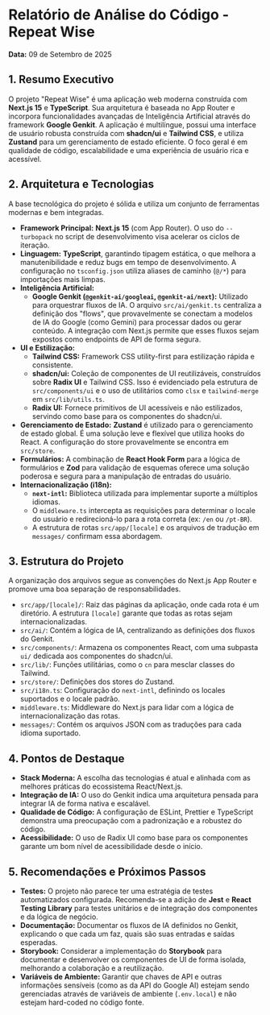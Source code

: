 # Relatório de Análise do Código - Repeat Wise

**Data:** 09 de Setembro de 2025

## 1. Resumo Executivo

O projeto "Repeat Wise" é uma aplicação web moderna construída com **Next.js 15** e **TypeScript**. Sua arquitetura é baseada no App Router e incorpora funcionalidades avançadas de Inteligência Artificial através do framework **Google Genkit**. A aplicação é multilíngue, possui uma interface de usuário robusta construída com **shadcn/ui** e **Tailwind CSS**, e utiliza **Zustand** para um gerenciamento de estado eficiente. O foco geral é em qualidade de código, escalabilidade e uma experiência de usuário rica e acessível.

## 2. Arquitetura e Tecnologias

A base tecnológica do projeto é sólida e utiliza um conjunto de ferramentas modernas e bem integradas.

*   **Framework Principal:** **Next.js 15** (com App Router). O uso do `--turbopack` no script de desenvolvimento visa acelerar os ciclos de iteração.
*   **Linguagem:** **TypeScript**, garantindo tipagem estática, o que melhora a manutenibilidade e reduz bugs em tempo de desenvolvimento. A configuração no `tsconfig.json` utiliza aliases de caminho (`@/*`) para importações mais limpas.
*   **Inteligência Artificial:**
    *   **Google Genkit (`@genkit-ai/googleai`, `@genkit-ai/next`):** Utilizado para orquestrar fluxos de IA. O arquivo `src/ai/genkit.ts` centraliza a definição dos "flows", que provavelmente se conectam a modelos de IA do Google (como Gemini) para processar dados ou gerar conteúdo. A integração com Next.js permite que esses fluxos sejam expostos como endpoints de API de forma segura.
*   **UI e Estilização:**
    *   **Tailwind CSS:** Framework CSS utility-first para estilização rápida e consistente.
    *   **shadcn/ui:** Coleção de componentes de UI reutilizáveis, construídos sobre **Radix UI** e Tailwind CSS. Isso é evidenciado pela estrutura de `src/components/ui` e o uso de utilitários como `clsx` e `tailwind-merge` em `src/lib/utils.ts`.
    *   **Radix UI:** Fornece primitivos de UI acessíveis e não estilizados, servindo como base para os componentes do shadcn/ui.
*   **Gerenciamento de Estado:** **Zustand** é utilizado para o gerenciamento de estado global. É uma solução leve e flexível que utiliza hooks do React. A configuração do store provavelmente se encontra em `src/store`.
*   **Formulários:** A combinação de **React Hook Form** para a lógica de formulários e **Zod** para validação de esquemas oferece uma solução poderosa e segura para a manipulação de entradas do usuário.
*   **Internacionalização (i18n):**
    *   **`next-intl`:** Biblioteca utilizada para implementar suporte a múltiplos idiomas.
    *   O `middleware.ts` intercepta as requisições para determinar o locale do usuário e redirecioná-lo para a rota correta (ex: `/en` ou `/pt-BR`).
    *   A estrutura de rotas `src/app/[locale]` e os arquivos de tradução em `messages/` confirmam essa abordagem.

## 3. Estrutura do Projeto

A organização dos arquivos segue as convenções do Next.js App Router e promove uma boa separação de responsabilidades.

*   `src/app/[locale]/`: Raiz das páginas da aplicação, onde cada rota é um diretório. A estrutura `[locale]` garante que todas as rotas sejam internacionalizadas.
*   `src/ai/`: Contém a lógica de IA, centralizando as definições dos fluxos do Genkit.
*   `src/components/`: Armazena os componentes React, com uma subpasta `ui/` dedicada aos componentes do shadcn/ui.
*   `src/lib/`: Funções utilitárias, como o `cn` para mesclar classes do Tailwind.
*   `src/store/`: Definições dos stores do Zustand.
*   `src/i18n.ts`: Configuração do `next-intl`, definindo os locales suportados e o locale padrão.
*   `middleware.ts`: Middleware do Next.js para lidar com a lógica de internacionalização das rotas.
*   `messages/`: Contém os arquivos JSON com as traduções para cada idioma suportado.

## 4. Pontos de Destaque

*   **Stack Moderna:** A escolha das tecnologias é atual e alinhada com as melhores práticas do ecossistema React/Next.js.
*   **Integração de IA:** O uso do Genkit indica uma arquitetura pensada para integrar IA de forma nativa e escalável.
*   **Qualidade de Código:** A configuração de ESLint, Prettier e TypeScript demonstra uma preocupação com a padronização e a robustez do código.
*   **Acessibilidade:** O uso de Radix UI como base para os componentes garante um bom nível de acessibilidade desde o início.

## 5. Recomendações e Próximos Passos

*   **Testes:** O projeto não parece ter uma estratégia de testes automatizados configurada. Recomenda-se a adição de **Jest** e **React Testing Library** para testes unitários e de integração dos componentes e da lógica de negócio.
*   **Documentação:** Documentar os fluxos de IA definidos no Genkit, explicando o que cada um faz, quais são suas entradas e saídas esperadas.
*   **Storybook:** Considerar a implementação do **Storybook** para documentar e desenvolver os componentes de UI de forma isolada, melhorando a colaboração e a reutilização.
*   **Variáveis de Ambiente:** Garantir que chaves de API e outras informações sensíveis (como as da API do Google AI) estejam sendo gerenciadas através de variáveis de ambiente (`.env.local`) e não estejam hard-coded no código fonte.